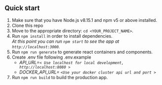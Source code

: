 ## Quick start

1.  Make sure that you have Node.js v8.15.1 and npm v5 or above installed.
2.  Clone this repo
3.  Move to the appropriate directory: `cd <YOUR_PROJECT_NAME>`.<br />
4.  Run `npm install` in order to install dependencies.<br />
    _At this point you can run `npm start` to see the app at `http://localhost:3000`._
5. Run `npm run generate` to generate react containers and components.
6. Create .env file following .env.example
   - *API_URL=`< Use localhost for local development, http://localhost:8080 >`* 
   - *DOCKER_API_URL= `<Use your docker cluster api url and port >`*
1. Run `npm run build` to build the production app.